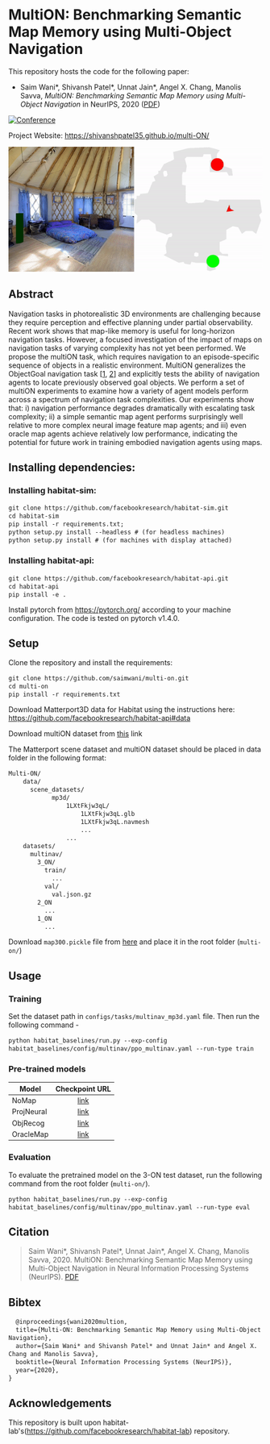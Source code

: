 # MultiON: Benchmarking Semantic Map Memory using Multi-Object Navigation
This repository hosts the code for the following paper:
* Saim Wani*, Shivansh Patel*, Unnat Jain*, Angel X. Chang, Manolis Savva, _MultiON: Benchmarking Semantic Map Memory using Multi-Object Navigation_ in NeurIPS, 2020 ([PDF](https://shivanshpatel35.github.io/multi-ON/resources/MultiON.pdf))

[![Conference](http://img.shields.io/badge/NeurIPS-2020-4b44ce.svg)](https://nips.cc/)

Project Website: https://shivanshpatel35.github.io/multi-ON/

![](docs/main_visualization.gif)

## Abstract
Navigation tasks in photorealistic 3D environments are challenging because they require perception and effective planning under partial observability. Recent work shows that map-like memory is useful for long-horizon navigation tasks. However, a focused investigation of the impact of maps on navigation tasks of varying complexity has not yet been performed.
We propose the multiON task, which requires navigation to an episode-specific sequence of objects in a realistic environment. MultiON generalizes the ObjectGoal navigation task [[1](https://arxiv.org/abs/1807.06757), [2](https://arxiv.org/abs/1705.08080)] and explicitly tests the ability of navigation agents to locate previously observed goal objects. We perform a set of multiON experiments to examine how a variety of agent models perform across a spectrum of navigation task complexities. Our experiments show that: i) navigation performance degrades dramatically with escalating task complexity; ii) a simple semantic map agent performs surprisingly well relative to more complex neural image feature map agents; and iii) even oracle map agents achieve relatively low performance, indicating the potential for future work in training embodied navigation agents using maps.


## Installing dependencies:


### Installing habitat-sim:

```
git clone https://github.com/facebookresearch/habitat-sim.git
cd habitat-sim 
pip install -r requirements.txt; 
python setup.py install --headless # (for headless machines)
python setup.py install # (for machines with display attached)
```

### Installing habitat-api:
```
git clone https://github.com/facebookresearch/habitat-api.git
cd habitat-api
pip install -e .
```

Install pytorch from https://pytorch.org/ according to your machine configuration. The code is tested on pytorch v1.4.0.

## Setup
Clone the repository and install the requirements:

```
git clone https://github.com/saimwani/multi-on.git
cd multi-on
pip install -r requirements.txt
```

Download Matterport3D data for Habitat using the instructions here: https://github.com/facebookresearch/habitat-api#data

Download multiON dataset from [this](https://drive.google.com/drive/folders/1x_y_Qo1XjKRIwd6mBi4nkM1ptzc-bhw_?usp=sharing) link

The Matterport scene dataset and multiON dataset should be placed in data folder in the following format:

```
Multi-ON/
	data/
	  scene_datasets/
			mp3d/
				1LXtFkjw3qL/
					1LXtFkjw3qL.glb
					1LXtFkjw3qL.navmesh
					...
				...
    datasets/
      multinav/
        3_ON/
          train/
            ...
          val/
            val.json.gz
        2_ON
          ...
        1_ON
          ...

```				
Download `map300.pickle` file from [here](https://drive.google.com/file/d/1vmIfB7Jhj_RzWxJM7woPrfAorbBOCD73/view?usp=sharing) and place it in the root folder (`multi-on/`) 

## Usage

### Training

Set the dataset path in `configs/tasks/multinav_mp3d.yaml` file. Then run the following command - 

```
python habitat_baselines/run.py --exp-config habitat_baselines/config/multinav/ppo_multinav.yaml --run-type train
```
### Pre-trained models
| Model      | Checkpoint URL                                                                               |
|------------|:--------------------------------------------------------------------------------------------:|
| NoMap      | [link](https://drive.google.com/file/d/1gqco6r0s2fegftMFgLoFSC2RU6KLgiRY/view?usp=sharing)   |
| ProjNeural | [link](https://drive.google.com/file/d/1qpZ4dUNbGE9PpdDB2Agzyb7k2ZN0vZjJ/view?usp=sharing)   |
| ObjRecog   | [link]()                                                                                     |
| OracleMap  | [link]()                                                                                     |

### Evaluation

To evaluate the pretrained model on the 3-ON test dataset, run the following command from the root folder (`multi-on/`).

```
python habitat_baselines/run.py --exp-config habitat_baselines/config/multinav/ppo_multinav.yaml --run-type eval
``` 
## Citation
>Saim Wani*, Shivansh Patel*, Unnat Jain*, Angel X. Chang, Manolis Savva, 2020. MultiON: Benchmarking Semantic Map Memory using Multi-Object Navigation in Neural Information Processing Systems (NeurIPS). [PDF](https://shivanshpatel35.github.io/multi-ON/resources/MultiON.pdf)

## Bibtex
```
  @inproceedings{wani2020multion,
  title={Multi-ON: Benchmarking Semantic Map Memory using Multi-Object Navigation},
  author={Saim Wani* and Shivansh Patel* and Unnat Jain* and Angel X. Chang and Manolis Savva},
  booktitle={Neural Information Processing Systems (NeurIPS)},
  year={2020},
}
```

## Acknowledgements
This repository is built upon habitat-lab's(https://github.com/facebookresearch/habitat-lab) repository.